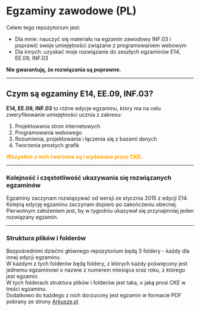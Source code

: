 # Egzaminy zawodowe (PL)

Celem tego repozytorium jest:

- Dla mnie: nauczyć się materiału na egzamin zawodowy INF.03 i poprawić swoje umiejętności związane z programowaniem webowym
- Dla innych: uzyskać moje rozwiązanie do zeszłych egzaminów E14, EE.09, INF.03

**Nie gwarantuję, że rozwiązania są poprawne.**

---

## Czym są egzaminy E14, EE.09, INF.03?

**E14, EE.09, INF.03** to różne edycje egzaminu, który ma na celu zweryfikowanie umiejętności ucznia z zakresu:
1. Projektowania stron internetowych
2. Programowania webowego
3. Rozumienia, projektowania i łączenia się z bazami danych
4. Tworzenia prostych grafik

<span style="color: orange; font-weight: bold;">Wszystkie z nich tworzone są i wydawane przez CKE.</span>
   
---

### **Kolejność i częstotliwość ukazywania się rozwiązanych egzaminów**

Egzaminy zaczynam rozwiązywać od wersji ze stycznia 2015 z edycji E14.  
Kolejną edycję egzaminu zaczynam dopiero po zakończeniu obecnej.  
Pierwotnym założeniem jest, by w tygodniu ukazywał się przynajmniej jeden rozwiązany egzamin.

---

### **Struktura plików i folderów**

Bezpośrednimi dziećmi głównego repozytorium będą 3 foldery - każdy dla innej edycji egzaminu.  
W każdym z tych folderów będą foldery, z których każdy poświęcony jest jednemu egzaminowi o nazwie z numerem miesiąca oraz roku, z którego jest egzamin.  
W tych folderach struktura plików i folderów jest taka, o jaką prosi CKE w treści egzaminu.  
Dodatkowo do każdego z nich dorzucony jest egzamin w formacie PDF pobrany ze strony [Arkusze.pl](https://arkusze.pl/technik-informatyk-egzamin-zawodowy/)
